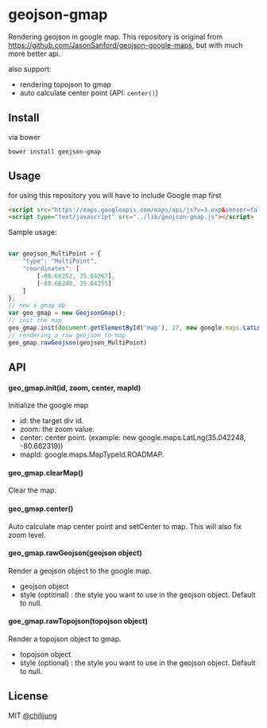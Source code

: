 # geojson-gmap

Rendering geojson in google map. This repository is original from https://github.com/JasonSanford/geojson-google-maps, but with much more better api.

also support:

- rendering topojson to gmap
- auto calculate center point (API: `center()`)

## Install

via bower

```
bower install geojson-gmap
```

## Usage

for using this repository you will have to include Google map first

```html
<script src="https://maps.googleapis.com/maps/api/js?v=3.exp&sensor=false"></script>
<script type="text/javascript" src="../lib/geojson-gmap.js"></script>
```

Sample usage:

```javascript

var geojson_MultiPoint = {
    "type": "MultiPoint",
    "coordinates": [
        [-80.66252, 35.04267],
        [-80.66240, 35.04255]
    ]
};
// new a gmap ob
var geo_gmap = new GeojsonGmap();
// init the map
geo_gmap.init(document.getElementById('map'), 17, new google.maps.LatLng(35.042248, -80.662319), google.maps.MapTypeId.ROADMAP)
// rendering a raw geojson to map
geo_gmap.rawGeojson(geojson_MultiPoint)
```

## API 

#### geo_gmap.init(id, zoom, center, mapId)

Initialize the google map

- id: the target div id.
- zoom: the zoom value.
- center: center point. (example: new google.maps.LatLng(35.042248, -80.662319))
- mapId: google.maps.MapTypeId.ROADMAP.

#### geo_gmap.clearMap() 

Clear the map.

#### geo_gmap.center() 

Auto calculate map center point and setCenter to map. This will also fix zoom level.

#### geo_gmap.rawGeojson(geojson object)

Render a geojson object to the google map.

- geojson object
- style (optional) : the style you want to use in the geojson object. Default to null.

#### goe_gmap.rawTopojson(topojson object)

Render a topojson object to gmap.

- topojson object
- style (optional) : the style you want to use in the geojson object. Default to null.

## License

MIT [@chilijung](http://github.com/chilijung)
